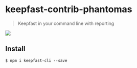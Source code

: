 # keepfast-contrib-phantomas


> Keepfast in your command line with reporting

![](https://cloud.githubusercontent.com/assets/381179/12870186/6d8a6064-cd07-11e5-85ed-c75f8e9b6514.png)


## Install

```
$ npm i keepfast-cli --save
```
